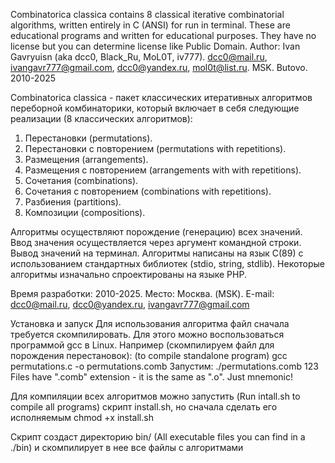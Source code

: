 Combinatorica classica  contains 8 classical iterative combinatorial algorithms, written entirely in C (ANSI) for
run in terminal. These are educational programs and written for educational purposes.
They have no license but you can determine license like Public Domain. 
Author: Ivan Gavryuisn (aka dcc0, Black_Ru, MoL0T, iv777).
dcc0@mail.ru, ivangavr777@gmail.com, dcc0@yandex.ru, mol0t@list.ru. 
MSK. Butovo. 2010-2025

Combinatorica classica - пакет классических итеративных алгоритмов переборной комбинаторики,
который включает в себя следующие реализации (8 классических алгоритмов):
1) Перестановки (permutations).
2) Перестановки с повторением (permutations with repetitions).
3) Размещения (arrangements).
4) Размещения с повторением (arrangements with with repetitions).
5) Сочетания (combinations).
6) Сочетания с повторением (combinations with repetitions).
7) Разбиения (partitions).
8) Композиции (compositions).

Алгоритмы осуществляют порождение (генерацию) всех значений.
Ввод значения осуществляется через аргумент командной строки.
Вывод значений на терминал.
Алгоритмы написаны на язык C(89) с использованием
стандартных библиотек (stdio, string, stdlib).
Некоторые алгоритмы изначально спроектированы на языке PHP.

Время разработки: 2010-2025.
Место: Москва. (MSK).
E-mail: dcc0@mail.ru, dcc0@yandex.ru, ivangavr777@gmail.com

Установка и запуск
Для использования алгоритма файл сначала требуется скомпилировать.
Для этого можно воспользоваться программой gcc в Linux.
Например (скомпилируем файл для порождения перестановок):
(to compile standalone program)
gcc permutations.c  -o permutations.comb
Запустим:
./permutations.comb 123
Files have ".comb" extension - it is the same as ".o". 
Just mnemonic!

Для компиляции всех алгоритмов можно запустить
(Run intall.sh to compile all programs)
скрипт install.sh, но сначала
сделать его исполняемым
chmod +x install.sh

Скрипт создаст директорию bin/
(All executable files you can find in a ./bin)
и скомпилирует в нее все файлы с алгоритмами
